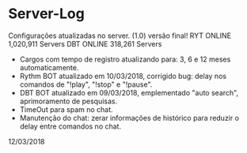 # Server-Log
Configurações atualizadas no server. (1.0)
versão final!
RYT ONLINE
1,020,911 Servers
DBT ONLINE
318,261 Servers
- Cargos com tempo de registro atualizando para: 3, 6 e 12 meses automaticamente.
- Rythm BOT atualizado em 10/03/2018, corrigido bug: delay nos comandos de "!play", "!stop" e "!pause".
- DBT BOT atualizado em 09/03/2018, emplementado "auto search", aprimoramento de pesquisas.
- TimeOut para spam no chat.
- Manutenção do chat: zerar informações de histórico para reduzir o delay entre comandos no chat.

12/03/2018
